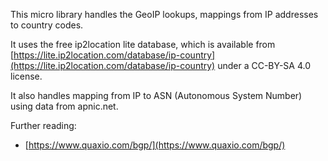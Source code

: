 This micro library handles the GeoIP lookups, mappings from IP addresses
to country codes.  

It uses the free ip2location lite database, which is
available from [https://lite.ip2location.com/database/ip-country](https://lite.ip2location.com/database/ip-country)
under a CC-BY-SA 4.0 license.

It also handles mapping from IP to ASN (Autonomous System Number) using
data from apnic.net.  

Further reading:

* [https://www.quaxio.com/bgp/](https://www.quaxio.com/bgp/)
